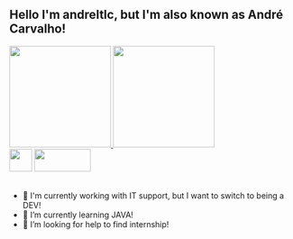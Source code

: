 ## Hello I'm andreltlc, but I'm also known as André Carvalho!
<div align="left">
  <a href="https://github.com/andreltlc">
  <img height="180em" src="https://github-readme-stats.vercel.app/api?username=andreltlc&show_icons=true&theme=dark&include_all_commits=true&count_private=true"/>
   <img height="180em" src="https://github-readme-stats.vercel.app/api/top-langs/?username=andreltlc&layout=donut-vertical&theme=dark"/>

</div>

<div style="display: inline_block" alingn ="left">
<a href = "mailto:andrrcarvalho1402@gmail.com"><img height = "40"  src="https://img.shields.io/badge/-Gmail-%23333?style=for-the-badge&logo=gmail&logoColor=white" target="_blank"></a>
<a href = "https://www.linkedin.com/in/andreltlc/" target = "_blank" ><img height = "40" width = "100" src="https://cdn.jsdelivr.net/gh/devicons/devicon/icons/linkedin/linkedin-original.svg"/></a>
 
</div><br>
          





- 🔭 I'm currently working with IT support, but I want to switch to being a DEV!
- 🌱 I’m currently learning JAVA!
- 🤔 I’m looking for help to find internship!


